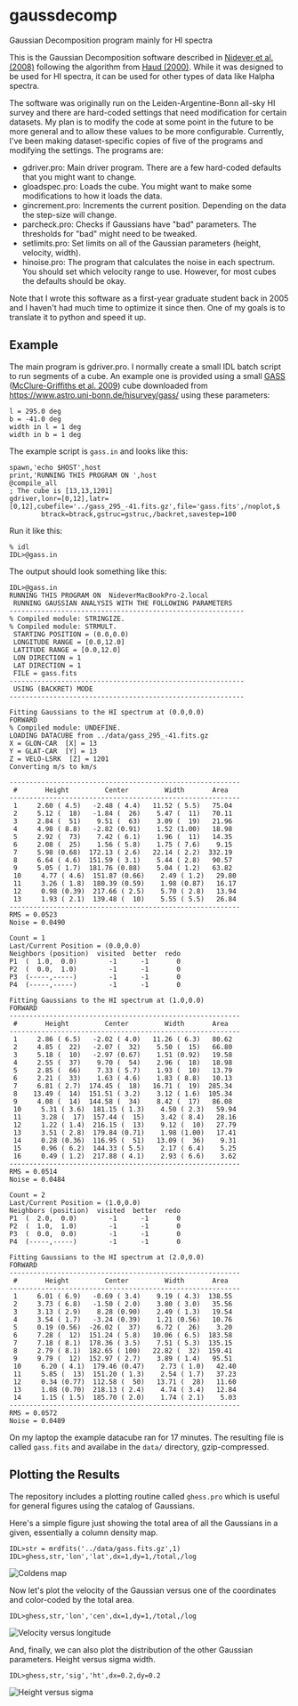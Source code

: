 # gaussdecomp
Gaussian Decomposition program mainly for HI spectra

This is the Gaussian Decomposition software described in [Nidever et al. (2008)](https://ui.adsabs.harvard.edu/abs/2008ApJ...679..432N/abstract) following the algorithm from [Haud (2000)](https://ui.adsabs.harvard.edu/abs/2000A%26A...364...83H).  While it was designed to be used for HI spectra, it can be used for other types of data like Halpha spectra.

The software was originally run on the Leiden-Argentine-Bonn all-sky HI survey and there are hard-coded settings that need modification for certain datasets.  My plan is to modify the code at some point in the future to be more general and to allow these values to be more configurable.  Currently, I've been making dataset-specific copies of five of the programs and modifying the settings.  The programs are:
- gdriver.pro: Main driver program.  There are a few hard-coded defaults that you might want to change.
- gloadspec.pro: Loads the cube.  You might want to make some modifications to how it loads the data.
- gincrement.pro: Increments the current position.  Depending on the data the step-size will change.
- parcheck.pro: Checks if Gaussians have "bad" parameters.  The thresholds for "bad" might need to be tweaked.
- setlimits.pro: Set limits on all of the Gaussian parameters (height, velocity, width). 
- hinoise.pro: The program that calculates the noise in each spectrum.  You should set which velocity range to use.
However, for most cubes the defaults should be okay.

Note that I wrote this software as a first-year graduate student back in 2005 and I haven't had much time to optimize it since then.  One of my goals is to translate it to python and speed it up.

## Example

The main program is gdriver.pro.  I normally create a small IDL batch script to run segments of a cube.  An example one is provided using a small [GASS](https://www.atnf.csiro.au/research/GASS/index.html) ([McClure-Griffiths et al. 2009](https://ui.adsabs.harvard.edu/abs/2009ApJS..181..398M)) cube downloaded from https://www.astro.uni-bonn.de/hisurvey/gass/ using these parameters:

```
l = 295.0 deg
b = -41.0 deg
width in l = 1 deg
width in b = 1 deg
```

The example script is `gass.in` and looks like this:

```
spawn,'echo $HOST',host
print,'RUNNING THIS PROGRAM ON ',host
@compile_all
; The cube is [13,13,1201]
gdriver,lonr=[0,12],latr=[0,12],cubefile='../gass_295_-41.fits.gz',file='gass.fits',/noplot,$
        btrack=btrack,gstruc=gstruc,/backret,savestep=100
```

Run it like this:

```
% idl
IDL>@gass.in
```

The output should look something like this:

```
IDL>@gass.in
RUNNING THIS PROGRAM ON  NideverMacBookPro-2.local
 RUNNING GAUSSIAN ANALYSIS WITH THE FOLLOWING PARAMETERS
-----------------------------------------------------------
% Compiled module: STRINGIZE.
% Compiled module: STRMULT.
 STARTING POSITION = (0.0,0.0)
 LONGITUDE RANGE = [0.0,12.0]
 LATITUDE RANGE = [0.0,12.0]
 LON DIRECTION = 1
 LAT DIRECTION = 1
 FILE = gass.fits
-----------------------------------------------------------
 USING (BACKRET) MODE
-----------------------------------------------------------

Fitting Gaussians to the HI spectrum at (0.0,0.0)
FORWARD
% Compiled module: UNDEFINE.
LOADING DATACUBE from ../data/gass_295_-41.fits.gz
X = GLON-CAR  [X] = 13
Y = GLAT-CAR  [Y] = 13
Z = VELO-LSRK  [Z] = 1201
Converting m/s to km/s

----------------------------------------------------------
 #       Height         Center         Width       Area
----------------------------------------------------------
 1     2.60 ( 4.5)   -2.48 ( 4.4)   11.52 ( 5.5)   75.04
 2     5.12 (  18)   -1.84 (  26)    5.47 (  11)   70.11
 3     2.84 (  51)    9.51 (  63)    3.09 (  19)   21.96
 4     4.98 ( 8.8)   -2.82 (0.91)    1.52 (1.00)   18.98
 5     2.92 (  73)    7.42 ( 6.1)    1.96 (  11)   14.35
 6     2.08 (  25)    1.56 ( 5.8)    1.75 ( 7.6)    9.15
 7     5.98 (0.68)  172.13 ( 2.6)   22.14 ( 2.2)  332.19
 8     6.64 ( 4.6)  151.59 ( 3.1)    5.44 ( 2.8)   90.57
 9     5.05 ( 1.7)  181.76 (0.88)    5.04 ( 1.2)   63.82
 10     4.77 ( 4.6)  151.87 (0.66)    2.49 ( 1.2)   29.80
 11     3.26 ( 1.8)  180.39 (0.59)    1.98 (0.87)   16.17
 12     0.98 (0.39)  217.66 ( 2.5)    5.70 ( 2.8)   13.94
 13     1.93 ( 2.1)  139.48 (  10)    5.55 ( 5.5)   26.84
----------------------------------------------------------
RMS = 0.0523
Noise = 0.0490

Count = 1
Last/Current Position = (0.0,0.0)
Neighbors (position)  visited  better  redo
P1  (  1.0,  0.0)        -1      -1       0
P2  (  0.0,  1.0)        -1      -1       0
P3  (-----,-----)        -1      -1       0
P4  (-----,-----)        -1      -1       0

Fitting Gaussians to the HI spectrum at (1.0,0.0)
FORWARD
----------------------------------------------------------
 #       Height         Center         Width       Area
----------------------------------------------------------
 1     2.86 ( 6.5)   -2.02 ( 4.0)   11.26 ( 6.3)   80.62
 2     4.85 (  22)   -2.07 (  32)    5.50 (  15)   66.80
 3     5.18 (  10)   -2.97 (0.67)    1.51 (0.92)   19.58
 4     2.55 (  37)    9.70 (  54)    2.96 (  18)   18.98
 5     2.85 (  66)    7.33 ( 5.7)    1.93 (  10)   13.79
 6     2.21 (  33)    1.63 ( 4.6)    1.83 ( 8.8)   10.13
 7     6.81 ( 2.7)  174.45 (  18)   16.71 (  19)  285.34
 8    13.49 (  14)  151.51 ( 3.2)    3.12 ( 1.6)  105.34
 9     4.08 (  14)  144.58 (  34)    8.42 (  17)   86.08
 10     5.31 ( 3.6)  181.15 ( 1.3)    4.50 ( 2.3)   59.94
 11     3.28 (  17)  157.44 (  15)    3.42 ( 8.4)   28.16
 12     1.22 ( 1.4)  216.15 (  13)    9.12 (  10)   27.79
 13     3.51 ( 2.8)  179.84 (0.71)    1.98 (1.00)   17.41
 14     0.28 (0.36)  116.95 (  51)   13.09 (  36)    9.31
 15     0.96 ( 6.2)  144.33 ( 5.5)    2.17 ( 6.4)    5.25
 16     0.49 ( 1.2)  217.88 ( 4.1)    2.93 ( 6.6)    3.62
----------------------------------------------------------
RMS = 0.0514
Noise = 0.0484

Count = 2
Last/Current Position = (1.0,0.0)
Neighbors (position)  visited  better  redo
P1  (  2.0,  0.0)        -1      -1       0
P2  (  1.0,  1.0)        -1      -1       0
P3  (  0.0,  0.0)        -1      -1       0
P4  (-----,-----)        -1      -1       0

Fitting Gaussians to the HI spectrum at (2.0,0.0)
FORWARD
----------------------------------------------------------
 #       Height         Center         Width       Area
----------------------------------------------------------
 1     6.01 ( 6.9)   -0.69 ( 3.4)    9.19 ( 4.3)  138.55
 2     3.73 ( 6.8)   -1.50 ( 2.0)    3.80 ( 3.0)   35.56
 3     3.13 ( 2.9)    8.28 (0.90)    2.49 ( 1.3)   19.54
 4     3.54 ( 1.7)   -3.24 (0.39)    1.21 (0.56)   10.76
 5     0.19 (0.56)  -26.02 (  37)    6.72 (  26)    3.20
 6     7.28 (  12)  151.24 ( 5.8)   10.06 ( 6.5)  183.58
 7     7.18 ( 8.1)  178.36 ( 3.5)    7.51 ( 5.3)  135.15
 8     2.79 ( 8.1)  182.65 ( 100)   22.82 (  32)  159.41
 9     9.79 (  12)  152.97 ( 2.7)    3.89 ( 1.4)   95.51
 10     6.20 ( 4.1)  179.46 (0.47)    2.73 ( 1.0)   42.40
 11     5.85 (  13)  151.20 ( 1.3)    2.54 ( 1.7)   37.23
 12     0.34 (0.77)  112.58 (  50)   13.71 (  28)   11.60
 13     1.08 (0.70)  218.13 ( 2.4)    4.74 ( 3.4)   12.84
 14     1.15 ( 1.5)  185.70 ( 2.0)    1.74 ( 2.1)    5.03
----------------------------------------------------------
RMS = 0.0572
Noise = 0.0489

```

On my laptop the example datacube ran for 17 minutes.  The resulting file is called `gass.fits` and availabe in the `data/` directory, gzip-compressed.

## Plotting the Results

The repository includes a plotting routine called `ghess.pro` which is useful for general figures using the catalog of Gaussians.

Here's a simple figure just showing the total area of all the Gaussians in a given, essentially a column density map.

```
IDL>str = mrdfits('../data/gass.fits.gz',1)
IDL>ghess,str,'lon','lat',dx=1,dy=1,/total,/log
```

![Coldens map](coldens_map.png)


Now let's plot the velocity of the Gaussian versus one of the coordinates and color-coded by the total area.

```
IDL>ghess,str,'lon','cen',dx=1,dy=1,/total,/log
```

![Velocity versus longitude](cenlon.png)

And, finally, we can also plot the distribution of the other Gaussian parameters.  Height versus sigma width.

```
IDL>ghess,str,'sig','ht',dx=0.2,dy=0.2
```

![Height versus sigma](htsig.png)

